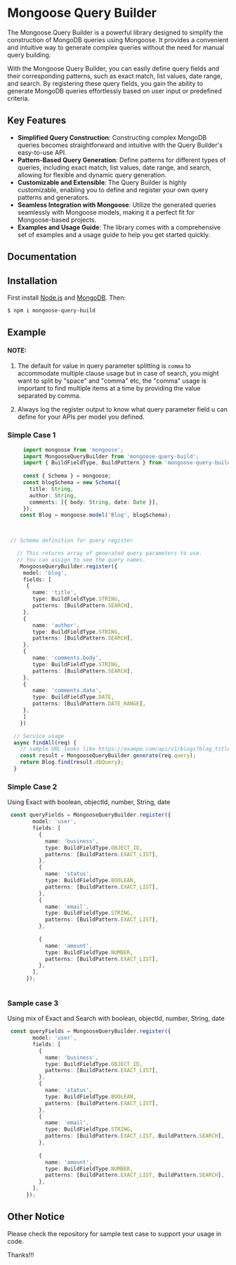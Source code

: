# Mongoose Query Builder

The Mongoose Query Builder is a powerful library designed to simplify the construction of MongoDB queries using Mongoose. It provides a convenient and intuitive way to generate complex queries without the need for manual query building.

With the Mongoose Query Builder, you can easily define query fields and their corresponding patterns, such as exact match, list values, date range, and search. By registering these query fields, you gain the ability to generate MongoDB queries effortlessly based on user input or predefined criteria.

## Key Features

- **Simplified Query Construction**: Constructing complex MongoDB queries becomes straightforward and intuitive with the Query Builder's easy-to-use API.
- **Pattern-Based Query Generation**: Define patterns for different types of queries, including exact match, list values, date range, and search, allowing for flexible and dynamic query generation.
- **Customizable and Extensible**: The Query Builder is highly customizable, enabling you to define and register your own query patterns and generators.
- **Seamless Integration with Mongoose**: Utilize the generated queries seamlessly with Mongoose models, making it a perfect fit for Mongoose-based projects.
- **Examples and Usage Guide**: The library comes with a comprehensive set of examples and a usage guide to help you get started quickly.

## Documentation

## Installation
First install [Node.js](http://nodejs.org/) and [MongoDB](https://www.mongodb.org/downloads). Then:

```sh
$ npm i mongoose-query-build
```

## Example

#### NOTE: 
1. The default for value in query parameter splitting is `comma` to accommodate multiple clause usage but in case of search, you might want to split by "space" and "comma" etc, the "comma" usage is important to find multiple items at a time by providing the value separated by comma.

2. Always log the register output to know what query parameter field u can define for your APIs per model you defined.

### Simple Case 1

```ts
     import mongoose from 'mongoose';
     import MongooseQueryBuilder from 'mongoose-query-build';
     import { BuildFieldType, BuildPattern } from 'mongoose-query-builder/utils';
     
     const { Schema } = mongoose;
     const blogSchema = new Schema({
       title: String,
       author: String,
       comments: [{ body: String, date: Date }],
     });
    const Blog = mongoose.model('Blog', blogSchema);


 
 // Schema definition for query register

   // This returns array of generated query parameters to use. 
   // You can assign to see the query names.
    MongooseQueryBuilder.register({
     model: 'blog',
     fields: [
      {
        name: 'title',
        type: BuildFieldType.STRING,
        patterns: [BuildPattern.SEARCH],
     },
     {
        name: 'author',
        type: BuildFieldType.STRING,
        patterns: [BuildPattern.SEARCH],
     },
     {
        name: 'comments.body',
        type: BuildFieldType.STRING,
        patterns: [BuildPattern.SEARCH],
     },   
     {
        name: 'comments.date',
        type: BuildFieldType.DATE,
        patterns: [BuildPattern.DATE_RANGE],
     },     
     ]
    })

  // Service usage 
  async findAll(req) {
    // sample URL looks like https://exampe.com/api/v1/blogs?blog_title=The Begining,Age of war&blog_author=Fola&blog_comments_body=news&blog_comments_date=2023-09-09,2023-09-10
    const result = MongooseQueryBuilder.generate(req.query);
    return Blog.find(result.dbQuery);
  }

```

### Simple Case 2

Using Exact with boolean, objectId, number, String, date

```ts
 const queryFields = MongooseQueryBuilder.register({
        model: 'user',
        fields: [
          {
            name: 'business',
            type: BuildFieldType.OBJECT_ID,
            patterns: [BuildPattern.EXACT_LIST],
          },
          {
            name: 'status',
            type: BuildFieldType.BOOLEAN,
            patterns: [BuildPattern.EXACT_LIST],
          },
          {
            name: 'email',
            type: BuildFieldType.STRING,
            patterns: [BuildPattern.EXACT_LIST],
          },
          
          {
            name: 'amount',
            type: BuildFieldType.NUMBER,
            patterns: [BuildPattern.EXACT_LIST],
          },
        ],
      });
      
```

### Sample case 3

Using mix of Exact and Search with boolean, objectId, number, String, date

```ts
 const queryFields = MongooseQueryBuilder.register({
        model: 'user',
        fields: [
          {
            name: 'business',
            type: BuildFieldType.OBJECT_ID,
            patterns: [BuildPattern.EXACT_LIST],
          },
          {
            name: 'status',
            type: BuildFieldType.BOOLEAN,
            patterns: [BuildPattern.EXACT_LIST],
          },
          {
            name: 'email',
            type: BuildFieldType.STRING,
            patterns: [BuildPattern.EXACT_LIST, BuildPattern.SEARCH],
          },
          
          {
            name: 'amount',
            type: BuildFieldType.NUMBER,
            patterns: [BuildPattern.EXACT_LIST, BuildPattern.SEARCH],
          },
        ],
      });
```

## Other Notice

Please check the repository for sample test case to support your usage in code.

Thanks!!!

